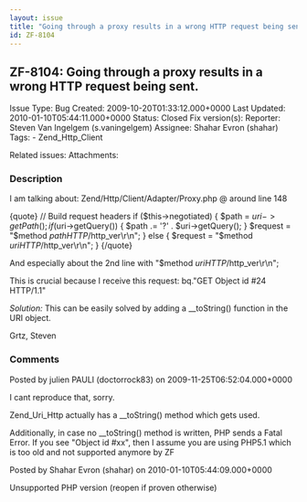 ```yaml
---
layout: issue
title: "Going through a proxy results in a wrong HTTP request being sent."
id: ZF-8104
---
```


ZF-8104: Going through a proxy results in a wrong HTTP request being sent.
--------------------------------------------------------------------------

 Issue Type: Bug Created: 2009-10-20T01:33:12.000+0000 Last Updated: 2010-01-10T05:44:11.000+0000 Status: Closed Fix version(s): 
 Reporter:  Steven Van Ingelgem (s.vaningelgem)  Assignee:  Shahar Evron (shahar)  Tags: - Zend\_Http\_Client
 
 Related issues: 
 Attachments: 
### Description

I am talking about: Zend/Http/Client/Adapter/Proxy.php @ around line 148

{quote} // Build request headers if ($this->negotiated) { $path = $uri->getPath(); if ($uri->getQuery()) { $path .= '?' . $uri->getQuery(); } $request = "$method $path HTTP/$http\_ver\\r\\n"; } else { $request = "$method $uri HTTP/$http\_ver\\r\\n"; } {/quote}

And especially about the 2nd line with "$method $uri HTTP/$http\_ver\\r\\n";

This is crucial because I receive this request: bq."GET Object id #24 HTTP/1.1"

_Solution:_ This can be easily solved by adding a \_\_toString() function in the URI object.

Grtz, Steven

 

 

### Comments

Posted by julien PAULI (doctorrock83) on 2009-11-25T06:52:04.000+0000

I cant reproduce that, sorry.

Zend\_Uri\_Http actually has a \_\_toString() method which gets used.

Additionally, in case no \_\_toString() method is written, PHP sends a Fatal Error. If you see "Object id #xx", then I assume you are using PHP5.1 which is too old and not supported anymore by ZF

 

 

Posted by Shahar Evron (shahar) on 2010-01-10T05:44:09.000+0000

Unsupported PHP version (reopen if proven otherwise)

 

 